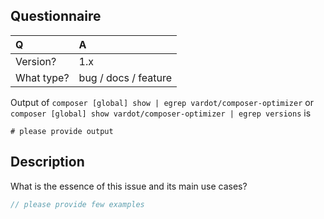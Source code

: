 ## Questionnaire

| Q             | A
|:--------------|:--
| Version?      | 1.x
| What type?    | bug / docs / feature

Output of `composer [global] show | egrep vardot/composer-optimizer` or `composer [global] show vardot/composer-optimizer | egrep versions` is

```
# please provide output
```

## Description

What is the essence of this issue and its main use cases?

```php
// please provide few examples
```
